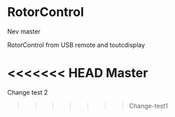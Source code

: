 # RotorControl

Nev master

RotorControl from USB remote and toutcdisplay

<<<<<<< HEAD
Master
=======
Change test 2
>>>>>>> Change-test1

